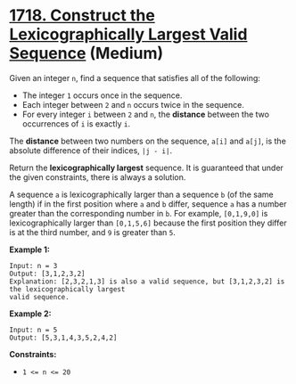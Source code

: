 # [1718. Construct the Lexicographically Largest Valid Sequence][link] (Medium)

[link]: https://leetcode.com/problems/construct-the-lexicographically-largest-valid-sequence/

Given an integer `n`, find a sequence that satisfies all of the following:

- The integer `1` occurs once in the sequence.
- Each integer between `2` and `n` occurs twice in the sequence.
- For every integer `i` between `2` and `n`, the **distance** between the two occurrences of `i` is
exactly `i`.

The **distance** between two numbers on the sequence, `a[i]` and `a[j]`, is the absolute difference
of their indices, `|j - i|`.

Return the **lexicographically largest** sequence. It is guaranteed that under the given
constraints, there is always a solution.

A sequence `a` is lexicographically larger than a sequence `b` (of the same length) if in the first
position where `a` and `b` differ, sequence `a` has a number greater than the corresponding number
in `b`. For example, `[0,1,9,0]` is lexicographically larger than `[0,1,5,6]` because the first
position they differ is at the third number, and `9` is greater than `5`.

**Example 1:**

```
Input: n = 3
Output: [3,1,2,3,2]
Explanation: [2,3,2,1,3] is also a valid sequence, but [3,1,2,3,2] is the lexicographically largest
valid sequence.
```

**Example 2:**

```
Input: n = 5
Output: [5,3,1,4,3,5,2,4,2]
```

**Constraints:**

- `1 <= n <= 20`
